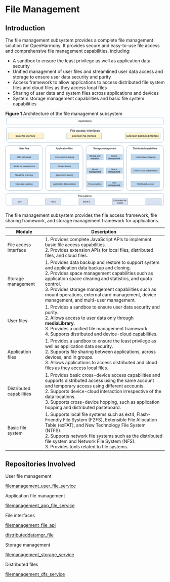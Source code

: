 # File Management

## Introduction

The file management subsystem provides a complete file management solution for OpenHarmony. It provides secure and easy-to-use file access and comprehensive file management capabilities, including:

- A sandbox to ensure the least privilege as well as application data security
- Unified management of user files and streamlined user data access and storage to ensure user data security and purity
- Access framework to allow applications to access distributed file system files and cloud files as they access local files
- Sharing of user data and system files across applications and devices
- System storage management capabilities and basic file system capabilities

**Figure 1** Architecture of the file management subsystem
![](figures/file_management_architecture.png "file management subsystem architecture")

The file management subsystem provides the file access framework, file sharing framework, and storage management framework for applications.

| Module        | Description                                                    |
| ------------ | ------------------------------------------------------------ |
| File access interface| 1. Provides complete JavaScript APIs to implement basic file access capabilities.<br>2. Provides extension APIs for local files, distributed files, and cloud files.|
| Storage management    | 1. Provides data backup and restore to support system and application data backup and cloning.<br>2. Provides space management capabilities such as application space clearing and statistics, and quota control.<br>3. Provides storage management capabilities such as mount operations, external card management, device management, and multi-user management.|
| User files    | 1.  Provides a sandbox to ensure user data security and purity.<br>2. Allows access to user data only through **mediaLibrary**.<br>3. Provides a unified file management framework.<br>4. Supports distributed and device-cloud capabilities.|
| Application files    | 1. Provides a sandbox to ensure the least privilege as well as application data security.<br>2. Supports file sharing between applications, across devices, and in groups.<br>3. Allows applications to access distributed and cloud files as they access local files.|
| Distributed capabilities  | 1. Provides basic cross-device access capabilities and supports distributed access using the same account and temporary access using different accounts.<br>2. Supports device-cloud interaction irrespective of the data locations.<br>3. Supports cross-device hopping, such as application hopping and distributed pasteboard.|
| Basic file system| 1. Supports local file systems such as ext4, Flash-Friendly File System (F2FS), Extensible File Allocation Table (exFAT), and New Technology File System (NTFS).<br>2. Supports network file systems such as the distributed file system and Network File System (NFS).<br>3. Provides tools related to file systems.|


## Repositories Involved

User file management

[filemanagement_user_file_service](https://gitee.com/openharmony/filemanagement_user_file_service)

Application file management

[filemanagement_app_file_service](https://gitee.com/openharmony/filemanagement_app_file_service)

File interfaces

[filemanagement_file_api](https://gitee.com/openharmony/filemanagement_file_api)

[distributeddatamgr_file](https://gitee.com/openharmony/distributeddatamgr_file)

Storage management

[filemanagement_storage_service](https://gitee.com/openharmony/filemanagement_storage_service)

Distributed files

 [filemanagement_dfs_service](https://gitee.com/openharmony/filemanagement_dfs_service)
